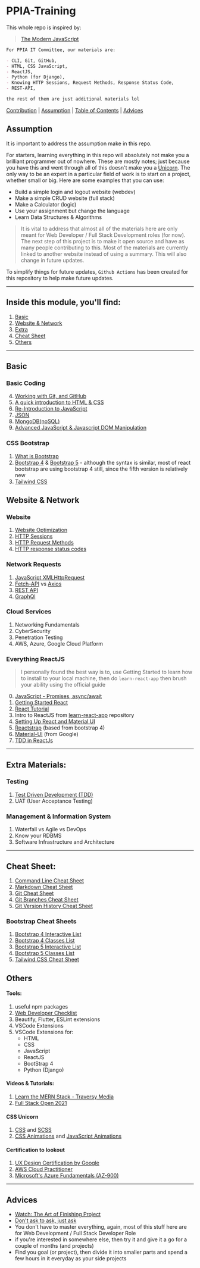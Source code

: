 # PPIA-Training

This whole repo is inspired by:

> [The Modern JavaScript](https://javascript.info/)

```md
For PPIA IT Committee, our materials are:

- CLI, Git, GitHub,
- HTML, CSS JavaScript,
- ReactJS,
- Python (for Django),
- Knowing HTTP Sessions, Request Methods, Response Status Code,
- REST-API,

the rest of them are just additional materials lol
```

[Contribution](HUMANS.txt) | [Assumption](#assume) | [Table of Contents](#toc) | [Advices](#advice)

<h2>Assumption<a name="assume"></a></h2>

It is important to address the assumption make in this repo.

For starters, learning everything in this repo will absolutely not make you a brilliant programmer out of nowhere. These are mostly notes; just because you have this and went through all of this doesn't make you a [Unicorn](https://easternpeak.com/blog/3-in-1-developer-a-jack-of-all-trades-or-a-unicorn/). The only way to be an expert in a particular field of work is to start on a project, whether small or big. Here are some examples that you can use:

- Build a simple login and logout website (webdev)
- Make a simple CRUD website (full stack)
- Make a Calculator (logic)
- Use your assignment but change the language
- Learn Data Structures & Algorithms

> It is vital to address that almost all of the materials here are only meant for Web Developer / Full Stack Development roles (for now). The next step of this project is to make it open source and have as many people contributing to this. Most of the materials are currently linked to another website instead of using a summary. This will also change in future updates.

To simplify things for future updates, `Github Actions` has been created for this repository to help make future updates.

---

<h2>Inside this module, you'll find: <a name="toc"></a></h2>

1. [Basic](#basic)
2. [Website & Network](#website)
3. [Extra](#extra)
4. [Cheat Sheet](cheat_sheet)
5. [Others](#others)

---

<h2>Basic<a name="basic"></a></h2>

### Basic Coding

4. [Working with Git, and GitHub](git-github/README.md)
5. [A quick introduction to HTML & CSS](https://www.youtube.com/watch?v=dQw4w9WgXcQ)
6. [Re-Introduction to JavaScript](https://developer.mozilla.org/en-US/docs/Web/JavaScript/A_re-introduction_to_JavaScript)
7. [JSON](https://developer.mozilla.org/en-US/docs/Learn/JavaScript/Objects/JSON)
8. [MongoDB(noSQL)](https://www.mongodb.com/what-is-mongodb)
9. [Advanced JavaScript & Javascript DOM Manipulation](https://javascript.info/)

### CSS Bootstrap

1. [What is Bootstrap](https://careerfoundry.com/en/blog/web-development/what-is-bootstrap-a-beginners-guide/)
2. [Bootstrap 4](https://getbootstrap.com/docs/4.6/getting-started/introduction/) & [Bootstrap 5](https://getbootstrap.com/docs/5.0/getting-started/introduction/) - although the syntax is similar, most of react bootstrap are using bootstrap 4 still, since the fifth version is relatively new
3. [Tailwind CSS](https://tailwindcss.com/)

<h2>Website & Network<a name="website"></a></h2>

### Website

1. [Website Optimization](https://www.git-tower.com/learn/cheat-sheets/website-optimization/)
2. [HTTP Sessions](https://developer.mozilla.org/en-US/docs/Web/HTTP/Session)
3. [HTTP Request Methods](https://developer.mozilla.org/en-US/docs/Web/HTTP/Methods)
4. [HTTP response status codes](https://developer.mozilla.org/en-US/docs/Web/HTTP/Status)

### Network Requests

1. [JavaScript XMLHttpRequest](https://javascript.info/xmlhttprequest)
2. [Fetch-API](https://javascript.info/fetch-api) vs [Axios](https://www.npmjs.com/package//axios)
3. [REST API](https://www.restapitutorial.com/)
4. [GraphQl](https://www.howtographql.com/)

### Cloud Services

1. Networking Fundamentals
2. CyberSecurity
3. Penetration Testing
4. AWS, Azure, Google Cloud Platform

### Everything ReactJS

> I personally found the best way is to, use Getting Started to learn how to install to your local machine, then do `learn-react-app` then brush your ability using the official guide

0. [JavaScript - Promises, async/await](https://javascript.info/async)
1. [Getting Started React](https://reactjs.org/docs/getting-started.html)
2. [React Tutorial](https://reactjs.org/tutorial/tutorial.html)
3. Intro to ReactJS from [learn-react-app](https://github.com/tyroprogrammer/learn-react-app) repository
4. [Setting Up React and Material UI](https://cheatography.com/cashm/cheat-sheets/react-and-material-ui-project-startup/)
5. [Reactstrap](https://reactstrap.github.io/) (based from bootstrap 4)
6. [Material-UI](https://material-ui.com/) (from Google)
7. [TDD in ReactJs](https://learntdd.in/)

---

<h2>Extra Materials:<a name="extra"></a></h2>

### Testing

1. [Test Driven Development (TDD)](https://github.com/dwyl/learn-tdd)
2. UAT (User Acceptance Testing)

### Management & Information System

1. Waterfall vs Agile vs DevOps
2. Know your RDBMS
3. Software Infrastructure and Architecture

---

<h2>Cheat Sheet:<a name="cheat_sheet"></a></h2>

1. [Command Line Cheat Sheet](https://www.git-tower.com/learn/cheat-sheets/cli/)
2. [Markdown Cheat Sheet](https://paperhive.org/help/markdown)
3. [Git Cheat Sheet](https://www.git-tower.com/learn/cheat-sheets/git/)
4. [Git Branches Cheat Sheet](https://www.git-tower.com/learn/cheat-sheets/git-branches/)
5. [Git Version History Cheat Sheet](https://www.git-tower.com/learn/cheat-sheets/vcs-workflow/)

### Bootstrap Cheat Sheets

1. [Bootstrap 4 Interactive List](https://hackerthemes.com/bootstrap-cheatsheet/)
2. [Bootstrap 4 Classes List](https://bootstrapcreative.com/resources/bootstrap-4-css-classes-index/)
3. [Bootstrap 5 Interactive List](https://bootstrap-cheatsheet.themeselection.com/)
4. [Bootstrap 5 Classes List](https://bootstrapcreative.com/resources/bootstrap-5-cheat-sheet-classes-index/)
5. [Tailwind CSS Cheat Sheet](https://nerdcave.com/tailwind-cheat-sheet)

<h2>Others<a name="others"></a></h2>

#### Tools:

1. useful npm packages
2. [Web Developer Checklist](https://www.toptal.com/developers/webdevchecklist)
3. Beautify, Flutter, ESLint extensions
4. VSCode Extensions
5. VSCode Extensions for:
   - HTML
   - CSS
   - JavaScript
   - ReactJS
   - BootStrap 4
   - Python (Django)

#### Videos & Tutorials:

1. [Learn the MERN Stack - Traversy Media](https://www.youtube.com/playlist?list=PLillGF-RfqbbiTGgA77tGO426V3hRF9iE)
2. [Full Stack Open 2021](https://fullstackopen.com/en/)

#### CSS Unicorn

1. [CSS](https://web.dev/learn/css/) and [SCSS](https://sass-lang.com/guide)
2. [CSS Animations](https://javascript.info/css-animations) and [JavaScript Animations](https://javascript.info/js-animation)

#### Certification to lookout

1. [UX Design Certification by Google](https://www.coursera.org/professional-certificates/google-ux-design)
2. [AWS Cloud Practitioner](https://aws.amazon.com/certification/certified-cloud-practitioner/)
3. [Microsoft's Azure Fundamentals (AZ-900)](https://docs.microsoft.com/en-us/learn/certifications/azure-fundamentals/?tab=tab-learning-paths#certification-exams)

---

<h2>Advices<a name="advice"></a></h2>

- [Watch: The Art of Finishing Project](https://www.youtube.com/watch?v=mmqok1dJrVs)
- [Don't ask to ask, just ask](https://dontasktoask.com/)
- You don't have to master everything, again, most of this stuff here are for Web Development / Full Stack Developer Role
- if you're interested in somewhere else, then try it and give it a go for a couple of months (and projects)
- Find you goal (or project), then divide it into smaller parts and spend a few hours in it everyday as your side projects
